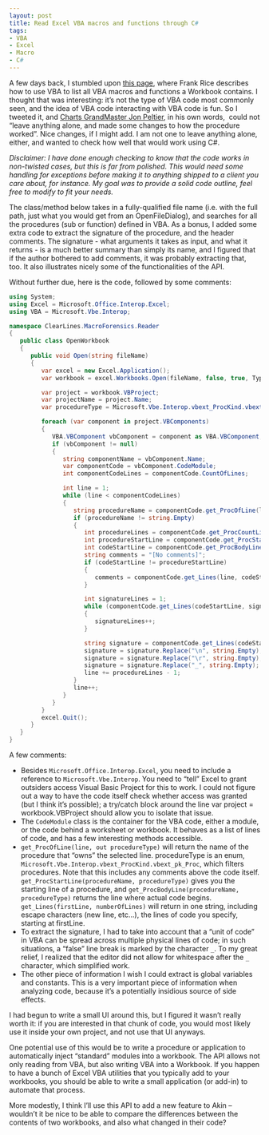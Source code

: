 ```yaml
---
layout: post
title: Read Excel VBA macros and functions through C#
tags:
- VBA
- Excel
- Macro
- C#
---
```


A few days back, I stumbled upon [this page](http://msdn.microsoft.com/en-us/library/dd890502(office.11).aspx), where Frank Rice describes how to use VBA to list all VBA macros and functions a Workbook contains. I thought that was interesting: it’s not the type of VBA code most commonly seen, and the idea of VBA code interacting with VBA code is fun. So I tweeted it, and [Charts GrandMaster Jon Peltier](http://peltiertech.com/WordPress/list-vba-procedures-by-vba-module-and-vb-procedure/), in his own words,&#160; could not “leave anything alone, and made some changes to how the procedure worked”. Nice changes, if I might add.  I am not one to leave anything alone, either, and wanted to check how well that would work using C#. 

*Disclaimer: I have done enough checking to know that the code works in non-twisted cases, but this is far from polished. This would need some handling for exceptions before making it to anything shipped to a client you care about, for instance. My goal was to provide a solid code outline, feel free to modify to fit your needs.*  

The class/method below takes in a fully-qualified file name (i.e. with the full path, just what you would get from an OpenFileDialog), and searches for all the procedures (sub or function) defined in VBA.  As a bonus, I added some extra code to extract the signature of the procedure, and the header comments. The signature - what arguments it takes as input, and what it returns - is a much better summary than simply its name, and I figured that if the author bothered to add comments, it was probably extracting that, too. It also illustrates nicely some of the functionalities of the API.  

<!--more-->

Without further due, here is the code, followed by some comments:  

``` csharp
using System;
using Excel = Microsoft.Office.Interop.Excel;
using VBA = Microsoft.Vbe.Interop;

namespace ClearLines.MacroForensics.Reader
{
   public class OpenWorkbook
   {
      public void Open(string fileName)
      {
         var excel = new Excel.Application();
         var workbook = excel.Workbooks.Open(fileName, false, true, Type.Missing, Type.Missing, Type.Missing, true, Type.Missing, Type.Missing, false, false, Type.Missing, false, true, Type.Missing);

         var project = workbook.VBProject;
         var projectName = project.Name;
         var procedureType = Microsoft.Vbe.Interop.vbext_ProcKind.vbext_pk_Proc;

         foreach (var component in project.VBComponents)
         {
            VBA.VBComponent vbComponent = component as VBA.VBComponent;
            if (vbComponent != null)
            {
               string componentName = vbComponent.Name;
               var componentCode = vbComponent.CodeModule;
               int componentCodeLines = componentCode.CountOfLines;

               int line = 1;
               while (line < componentCodeLines)
               {
                  string procedureName = componentCode.get_ProcOfLine(line, out procedureType);
                  if (procedureName != string.Empty)
                  {
                     int procedureLines = componentCode.get_ProcCountLines(procedureName, procedureType);
                     int procedureStartLine = componentCode.get_ProcStartLine(procedureName, procedureType);
                     int codeStartLine = componentCode.get_ProcBodyLine(procedureName, procedureType);
                     string comments = "[No comments]";
                     if (codeStartLine != procedureStartLine)
                     {
                        comments = componentCode.get_Lines(line, codeStartLine - procedureStartLine);
                     }

                     int signatureLines = 1;
                     while (componentCode.get_Lines(codeStartLine, signatureLines).EndsWith("_"))
                     {
                        signatureLines++;
                     }

                     string signature = componentCode.get_Lines(codeStartLine, signatureLines);
                     signature = signature.Replace("\n", string.Empty);
                     signature = signature.Replace("\r", string.Empty);
                     signature = signature.Replace("_", string.Empty);
                     line += procedureLines - 1;
                  }
                  line++;
               }
            }
         }
         excel.Quit();
      }
   }
}
``` 

A few comments:

* Besides `Microsoft.Office.Interop.Excel`, you need to include a reference to `Microsoft.Vbe.Interop`. You need to “tell” Excel to grant outsiders access Visual Basic Project for this to work. I could not figure out a way to have the code itself check whether access was granted (but I think it’s possible); a try/catch block around the line var project = workbook.VBProject should allow you to isolate that issue.
* The `CodeModule` class is the container for the VBA code, either a module, or the code behind a worksheet or workbook. It behaves as a list of lines of code, and has a few interesting methods accessible.
* `get_ProcOfLine(line, out procedureType)` will return the name of the procedure that “owns” the selected line. procedureType is an enum, `Microsoft.Vbe.Interop.vbext_ProcKind.vbext_pk_Proc`, which filters procedures. Note that this includes any comments above the code itself. `get_ProcStartLine(procedureName, procedureType)` gives you the starting line of a procedure, and `get_ProcBodyLine(procedureName, procedureType)` returns the line where actual code begins. `get_Lines(firstLine, numberOfLines)` will return in one string, including escape characters (new line, etc…), the lines of code you specify, starting at firstLine.
* To extract the signature, I had to take into account that a “unit of code” in VBA can be spread across multiple physical lines of code; in such situations, a “false” line break is marked by the character `_`. To my great relief, I realized that the editor did not allow for whitespace after the `_` character, which simplified work.
* The other piece of information I wish I could extract is global variables and constants. This is a very important piece of information when analyzing code, because it’s a potentially insidious source of side effects.

I had begun to write a small UI around this, but I figured it wasn’t really worth it: if you are interested in that chunk of code, you would most likely use it inside your own project, and not use that UI anyways.

One potential use of this would be to write a procedure or application to automatically inject “standard” modules into a workbook. The API allows not only reading from VBA, but also writing VBA into a Workbook. If you happen to have a bunch of Excel VBA utilities that you typically add to your workbooks, you should be able to write a small application (or add-in) to automate that process.

More modestly, I think I’ll use this API to add a new feature to Akin – wouldn’t it be nice to be able to compare the differences between the contents of two workbooks, and also what changed in their code?
